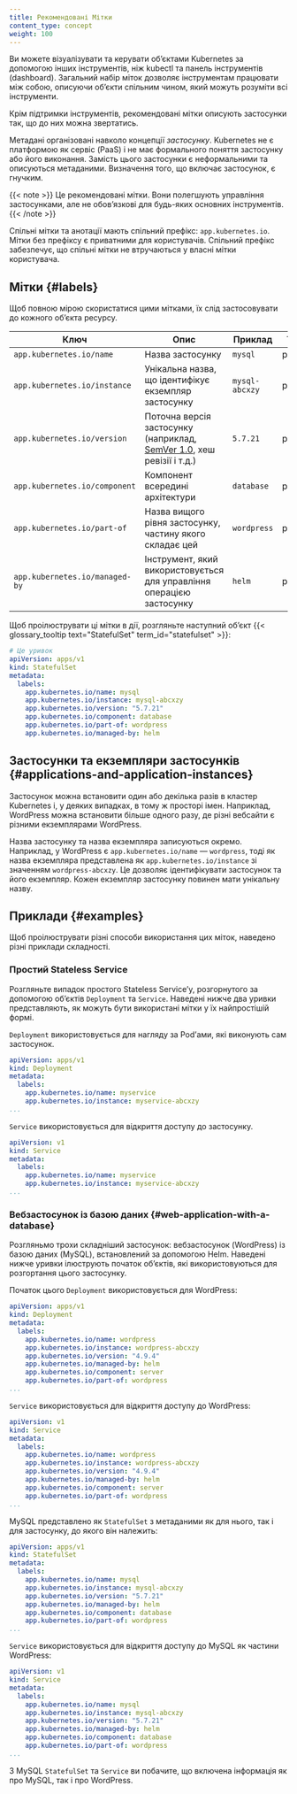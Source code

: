 ```yaml
---
title: Рекомендовані Мітки
content_type: concept
weight: 100
---
```


<!-- overview -->
Ви можете візуалізувати та керувати обʼєктами Kubernetes за допомогою інших інструментів, ніж kubectl та панель інструментів (dashboard). Загальний набір міток дозволяє інструментам працювати між собою, описуючи обʼєкти спільним чином, який можуть розуміти всі інструменти.

Крім підтримки інструментів, рекомендовані мітки описують застосунки так, що до них можна звертатись.

<!-- body -->
Метадані організовані навколо концепції _застосунку_. Kubernetes не є платформою як сервіс (PaaS) і не має формального поняття застосунку або його виконання. Замість цього застосунки є неформальними та описуються метаданими. Визначення того, що включає застосунок, є гнучким.

{{< note >}}
Це рекомендовані мітки. Вони полегшують управління застосунками, але не обовʼязкові для будь-яких основних інструментів.
{{< /note >}}

Спільні мітки та анотації мають спільний префікс: `app.kubernetes.io`. Мітки без префіксу є приватними для користувачів. Спільний префікс забезпечує, що спільні мітки не втручаються у власні мітки користувача.

## Мітки {#labels}

Щоб повною мірою скористатися цими мітками, їх слід застосовувати до кожного обʼєкта ресурсу.

| Ключ                               | Опис                  | Приклад  | Тип |
| ----------------------------------- | --------------------- | -------- | ---- |
| `app.kubernetes.io/name`            | Назва застосунку         | `mysql` | рядок |
| `app.kubernetes.io/instance`        | Унікальна назва, що ідентифікує екземпляр застосунку | `mysql-abcxzy` | рядок |
| `app.kubernetes.io/version`         | Поточна версія застосунку (наприклад, [SemVer 1.0](https://semver.org/spec/v1.0.0.html), хеш ревізії і т.д.) | `5.7.21` | рядок |
| `app.kubernetes.io/component`       | Компонент всередині архітектури | `database` | рядок |
| `app.kubernetes.io/part-of`         | Назва вищого рівня застосунку, частину якого складає цей | `wordpress` | рядок |
| `app.kubernetes.io/managed-by`      | Інструмент, який використовується для управління операцією застосунку | `helm` | рядок |

Щоб проілюструвати ці мітки в дії, розгляньте наступний обʼєкт {{< glossary_tooltip text="StatefulSet" term_id="statefulset" >}}:

```yaml
# Це уривок
apiVersion: apps/v1
kind: StatefulSet
metadata:
  labels:
    app.kubernetes.io/name: mysql
    app.kubernetes.io/instance: mysql-abcxzy
    app.kubernetes.io/version: "5.7.21"
    app.kubernetes.io/component: database
    app.kubernetes.io/part-of: wordpress
    app.kubernetes.io/managed-by: helm
```

## Застосунки та екземпляри застосунків {#applications-and-application-instances}

Застосунок можна встановити один або декілька разів в кластер Kubernetes і, у деяких випадках, в тому ж просторі імен. Наприклад, WordPress можна встановити більше одного разу, де різні вебсайти є різними екземплярами WordPress.

Назва застосунку та назва екземпляра записуються окремо. Наприклад, у WordPress є `app.kubernetes.io/name` — `wordpress`, тоді як назва екземпляра представлена як `app.kubernetes.io/instance` зі значенням `wordpress-abcxzy`. Це дозволяє ідентифікувати застосунок та його екземпляр. Кожен екземпляр застосунку повинен мати унікальну назву.

## Приклади {#examples}

Щоб проілюструвати різні способи використання цих міток, наведено різні приклади складності.

### Простий Stateless Service

Розгляньте випадок простого Stateless Serviceʼу, розгорнутого за допомогою обʼєктів `Deployment` та `Service`. Наведені нижче два уривки представляють, як можуть бути використані мітки у їх найпростішій формі.

`Deployment` використовується для нагляду за Podʼами, які виконують сам застосунок.

```yaml
apiVersion: apps/v1
kind: Deployment
metadata:
  labels:
    app.kubernetes.io/name: myservice
    app.kubernetes.io/instance: myservice-abcxzy
...
```

`Service` використовується для відкриття доступу до застосунку.

```yaml
apiVersion: v1
kind: Service
metadata:
  labels:
    app.kubernetes.io/name: myservice
    app.kubernetes.io/instance: myservice-abcxzy
...
```

### Вебзастосунок із базою даних {#web-application-with-a-database}

Розгляньмо трохи складніший застосунок: вебзастосунок (WordPress) із базою даних (MySQL), встановлений за допомогою Helm. Наведені нижче уривки ілюструють початок обʼєктів, які використовуються для розгортання цього застосунку.

Початок цього `Deployment` використовується для WordPress:

```yaml
apiVersion: apps/v1
kind: Deployment
metadata:
  labels:
    app.kubernetes.io/name: wordpress
    app.kubernetes.io/instance: wordpress-abcxzy
    app.kubernetes.io/version: "4.9.4"
    app.kubernetes.io/managed-by: helm
    app.kubernetes.io/component: server
    app.kubernetes.io/part-of: wordpress
...
```

`Service` використовується для відкриття доступу до WordPress:

```yaml
apiVersion: v1
kind: Service
metadata:
  labels:
    app.kubernetes.io/name: wordpress
    app.kubernetes.io/instance: wordpress-abcxzy
    app.kubernetes.io/version: "4.9.4"
    app.kubernetes.io/managed-by: helm
    app.kubernetes.io/component: server
    app.kubernetes.io/part-of: wordpress
...
```

MySQL представлено як `StatefulSet` з метаданими як для нього, так і для застосунку, до якого він належить:

```yaml
apiVersion: apps/v1
kind: StatefulSet
metadata:
  labels:
    app.kubernetes.io/name: mysql
    app.kubernetes.io/instance: mysql-abcxzy
    app.kubernetes.io/version: "5.7.21"
    app.kubernetes.io/managed-by: helm
    app.kubernetes.io/component: database
    app.kubernetes.io/part-of: wordpress
...
```

`Service` використовується для відкриття доступу до MySQL як частини WordPress:

```yaml
apiVersion: v1
kind: Service
metadata:
  labels:
    app.kubernetes.io/name: mysql
    app.kubernetes.io/instance: mysql-abcxzy
    app.kubernetes.io/version: "5.7.21"
    app.kubernetes.io/managed-by: helm
    app.kubernetes.io/component: database
    app.kubernetes.io/part-of: wordpress
...
```

З MySQL `StatefulSet` та `Service` ви побачите, що включена інформація як про MySQL, так і про WordPress.
